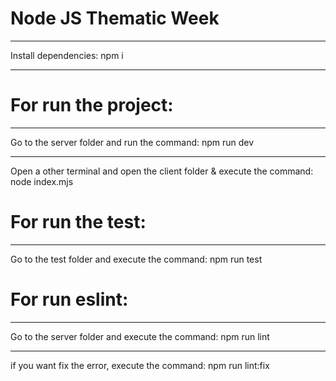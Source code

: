 # Node JS Thematic Week
***
Install dependencies: npm i
***
# For run the project:
***
Go to the server folder and run the command: npm run dev
***
Open a other terminal and open the client folder & execute the command: node index.mjs

# For run the test:
***
Go to the test folder and execute the command: npm run test

# For run eslint:
***
Go to the server folder and execute the command: npm run lint
***
if you want fix the error, execute the command: npm run lint:fix
